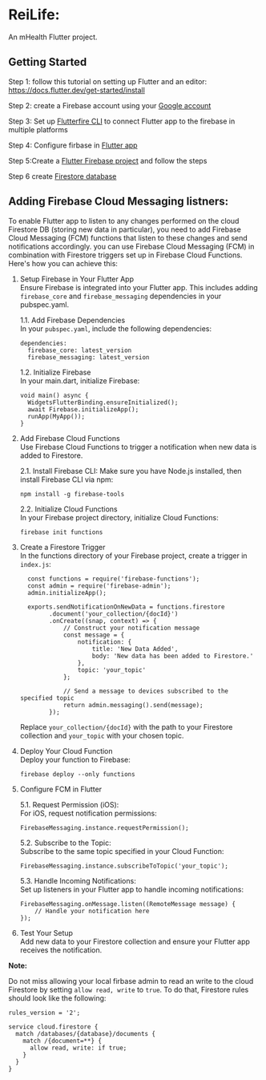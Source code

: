 # ReiLife:

An mHealth Flutter project.

## Getting Started

Step 1: follow this tutorial on setting up Flutter and an editor: https://docs.flutter.dev/get-started/install 

Step 2: create a Firebase account using your [Google account](https://firebase.google.com/_d/signin?continue=https%3A%2F%2Ffirebase.google.com%2F%3Fgad_source%3D1%26gclid%3DCjwKCAiA-P-rBhBEEiwAQEXhH8j_MvM6HBU3U6-wnui5gVv7rAP5RaurnILUfYogCBMDqu6RM_PsFBoC1X4QAvD_BwE%26gclsrc%3Daw.ds&prompt=select_account)

Step 3: Set up [Flutterfire CLI](https://firebase.flutter.dev/docs/cli/?gclid=Cj0KCQiAj_CrBhD-ARIsAIiMxT9ssAjBnXvTHfhDygV_ZngMfzcRgEH8zEtf2poqmDtpy3AMJHKm7r4aArzlEALw_wcB&gclsrc=aw.ds) to connect Flutter app to the firebase in multiple platforms

Step 4: Configure firbase in [Flutter app](https://firebase.google.com/docs/flutter/setup?platform=ios)

Step 5:Create a [Flutter Firebase project](https://console.firebase.google.com/u/0/?fb_gclid=CjwKCAiA-P-rBhBEEiwAQEXhH8j_MvM6HBU3U6-wnui5gVv7rAP5RaurnILUfYogCBMDqu6RM_PsFBoC1X4QAvD_BwE&_gl=1*72g9gv*_ga*NjgwMTYwNDYzLjE2ODkwMzQyMDk.*_ga_CW55HF8NVT*MTcwMjkzMTE3My4yMi4xLjE3MDI5MzI2MjAuNDguMC4w) and follow the steps

Step 6 create [Firestore database](https://www.youtube.com/watch?v=2yNyiW_41H8)

## Adding Firebase Cloud Messaging listners:
To enable Flutter app to listen to any changes performed on the cloud Firestore DB (storing new data in particular), you need to add Firebase Cloud Messaging (FCM) functions that listen to these changes and send notifications accordingly. you can use Firebase Cloud Messaging (FCM) in combination with Firestore triggers set up in Firebase Cloud Functions. Here's how you can achieve this:

1. Setup Firebase in Your Flutter App\
Ensure Firebase is integrated into your Flutter app. This includes adding `firebase_core` and `firebase_messaging` dependencies in your pubspec.yaml.

    1.1. Add Firebase Dependencies\
    In your `pubspec.yaml`, include the following dependencies:
    ```
    dependencies:
      firebase_core: latest_version
      firebase_messaging: latest_version 
      ```
  
    1.2. Initialize Firebase\
    In your main.dart, initialize Firebase:

    ```
    void main() async {
      WidgetsFlutterBinding.ensureInitialized();
      await Firebase.initializeApp();
      runApp(MyApp());
    }
    ```

2. Add Firebase Cloud Functions\
Use Firebase Cloud Functions to trigger a notification when new data is added to Firestore.

    2.1. Install Firebase CLI: Make sure you have Node.js installed, then install Firebase CLI via npm:

    ```
    npm install -g firebase-tools
    ```
    2.2. Initialize Cloud Functions\
    In your Firebase project directory, initialize Cloud Functions:

    ```
    firebase init functions
    ```

  

3. Create a Firestore Trigger\
In the functions directory of your Firebase project, create a trigger in `index.js`:

    ```
      const functions = require('firebase-functions');
      const admin = require('firebase-admin');
      admin.initializeApp();

      exports.sendNotificationOnNewData = functions.firestore
            .document('your_collection/{docId}')
            .onCreate((snap, context) => {
                // Construct your notification message
                const message = {
                    notification: {
                        title: 'New Data Added',
                        body: 'New data has been added to Firestore.'
                    },
                    topic: 'your_topic'
                };

                // Send a message to devices subscribed to the specified topic
                return admin.messaging().send(message);
            });
    ```

    Replace `your_collection/{docId}` with the path to your Firestore collection and `your_topic` with your chosen topic.

4. Deploy Your Cloud Function\
Deploy your function to Firebase:

    ```
    firebase deploy --only functions
    ```

5. Configure FCM in Flutter

      5.1. Request Permission (iOS):\
      For iOS, request notification permissions:
      
      ```
      FirebaseMessaging.instance.requestPermission();
      ```
    
      5.2. Subscribe to the Topic:\
      Subscribe to the same topic specified in your Cloud Function:
      ```
      FirebaseMessaging.instance.subscribeToTopic('your_topic');
      ```
      5.3. Handle Incoming Notifications:\
      Set up listeners in your Flutter app to handle incoming notifications:

      ```
      FirebaseMessaging.onMessage.listen((RemoteMessage message) {
          // Handle your notification here
      });

      ```

 6. Test Your Setup\
 Add new data to your Firestore collection and ensure your Flutter app receives the notification.

**Note:**

Do not miss allowing your local firbase admin to read an write to the cloud Firestore by setting `allow read, write` to `true`. To do that, Firestore rules should look like the following:
```
rules_version = '2';

service cloud.firestore {
  match /databases/{database}/documents {
    match /{document=**} {
      allow read, write: if true;
    }
  }
}
``` 


